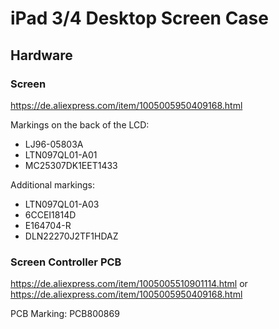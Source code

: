 # iPad 3/4 Desktop Screen Case

## Hardware

### Screen

<https://de.aliexpress.com/item/1005005950409168.html>

Markings on the back of the LCD:

* LJ96-05803A
* LTN097QL01-A01
* MC25307DK1EET1433

Additional markings:

* LTN097QL01-A03
* 6CCEI1814D
* E164704-R
* DLN22270J2TF1HDAZ

### Screen Controller PCB

<https://de.aliexpress.com/item/1005005510901114.html>
or
<https://de.aliexpress.com/item/1005005950409168.html>

PCB Marking: PCB800869
